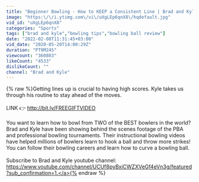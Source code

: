 ```yaml
---
title: "Beginner Bowling - How to KEEP a Consistent Line | Brad and Kyle"
image: "https:\/\/i.ytimg.com\/vi\/uXgLEp6qnX8\/hqdefault.jpg"
vid_id: "uXgLEp6qnX8"
categories: "Sports"
tags: ["brad and kyle","bowling tips","bowling ball review"]
date: "2022-02-08T11:31:45+03:00"
vid_date: "2020-05-20T14:00:29Z"
duration: "PT9M24S"
viewcount: "360803"
likeCount: "4533"
dislikeCount: ""
channel: "Brad and Kyle"
---
```

{% raw %}Getting lines up is crucial to having high scores. Kyle takes us through his routine to stay ahead of the moves.  <br /><br />LINK  👉 <a rel="nofollow" target="blank" href="http://bit.ly/FREEGIFTVIDEO">http://bit.ly/FREEGIFTVIDEO</a><br /><br />You want to learn how to bowl from TWO of the BEST bowlers in the world? Brad and Kyle have been showing behind the scenes footage of the PBA and professional bowling tournaments. Their instructional bowling videos have helped millions of bowlers learn to hook a ball and throw more strikes! You can follow their bowling careers and learn how to curve a bowling ball. <br /><br />Subscribe to Brad and Kyle youtube channel: <a rel="nofollow" target="blank" href="https://www.youtube.com/channel/UCUf8pyBxiCWZXVeGf4eVn3g/featured?sub_confirmation=1.">https://www.youtube.com/channel/UCUf8pyBxiCWZXVeGf4eVn3g/featured?sub_confirmation=1.</a>{% endraw %}
